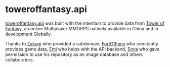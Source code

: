# toweroffantasy.api

[toweroffantasy.api](https://api.toweroffantasy.info/redoc) was built with the intention to provide data from [Tower of Fantasy](https://www.toweroffantasy-global.com), an online Multiplayer MMORPG natively available in China and in development Globally.

Thanks to [Zakum](https://github.com/whotookzakum) who provided a subdomain, [FortOfFans](https://github.com/FortOfFans) who constantly provides game data, [Emi](https://github.com/eminentglory) who helps with the API backend, [Sova](https://github.com/Silyky) who gave permission to use his repository as an image database and others collaborators.
